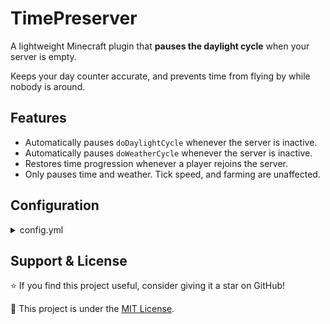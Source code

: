# TimePreserver

A lightweight Minecraft plugin that **pauses the daylight cycle** when your server is empty.

Keeps your day counter accurate, and prevents time from flying by while nobody is around.

## Features

- Automatically pauses `doDaylightCycle` whenever the server is inactive.
- Automatically pauses `doWeatherCycle` whenever the server is inactive.
- Restores time progression whenever a player rejoins the server.
- Only pauses time and weather. Tick speed, and farming are unaffected.

## Configuration

<details>
  <summary>config.yml</summary>

  ```yml
  # How long (in minutes) the server has to be empty before pausing.
  idleTimeout: 5
    
  # If you dislike weather, keep this disabled otherwise it will enable it again on you.
  effectWeather: false
  ```

</details>

## Support & License

⭐ If you find this project useful, consider giving it a star on GitHub!

📜 This project is under the [MIT License](LICENSE).